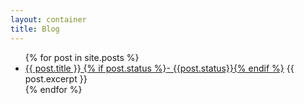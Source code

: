 ```yaml
---
layout: container
title: Blog
---
```

<ul>
  {% for post in site.posts %}
    <li>
      <a href="{{ post.url | relative_url}}">{{ post.title }} {% if post.status %}<span class='text-warning'>- {{post.status}}</span>{% endif %}</a>
      {{ post.excerpt }}
    </li>
  {% endfor %}
</ul>